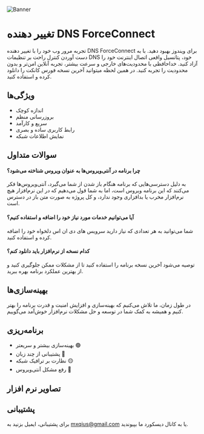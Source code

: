 
![Banner](https://github.com/Mxqius/ForceConnect/assets/80541964/d0eb5efe-b287-4eea-9cde-1f2bb469e736)

# تغییر دهنده DNS ForceConnect

تجربه مرور وب خود را با تغییر دهنده DNS ForceConnect برای ویندوز بهبود دهید. با به دست آوردن کنترل راحت بر تنظیمات DNS خود، پتانسیل واقعی اتصال اینترنت خود را آزاد کنید. خداحافظی با محدودیت‌های خارجی و سرعت بیشتر، تجربه آنلاین امن‌تر و بدون محدودیت را تجربه کنید. در همین لحظه میتوانید آخرین نسخه فورس کانکت را دانلود کرده و استفاده کنید.

## ویژگی‌ها

- اندازه کوچک
- بروزرسانی منظم
- سریع و کارآمد
- رابط کاربری ساده و بصری
- نمایش اطلاعات شبکه

## سوالات متداول

#### چرا برنامه در آنتی‌ویروس‌ها به عنوان ویروس شناخته می‌شود؟

به دلیل دسترسی‌هایی که برنامه هنگام باز شدن از شما می‌گیرد، آنتی‌ویروس‌ها فکر می‌کنند که این برنامه ویروس است، اما به شما قول می‌دهیم که در این نرم‌افزار هیچ نرم‌افزار مخرب یا بدافزاری وجود ندارد، و کل پروژه به صورت متن باز در دسترس است.

#### آیا می‌توانیم خدمات مورد نیاز خود را اضافه و استفاده کنیم؟

شما می‌توانید به هر تعدادی که نیاز دارید سرویس های دی ان اس دلخواه خود را اضافه کرده و استفاده کنید.

#### کدام نسخه از نرم‌افزار باید دانلود کنم؟

توصیه می‌شود آخرین نسخه برنامه را استفاده کنید تا از مشکلات ممکن جلوگیری کنید و از بهترین عملکرد برنامه بهره ببرید.

## بهینه‌سازی‌ها

در طول زمان، ما تلاش می‌کنیم که بهینه‌سازی و افزایش امنیت و قدرت برنامه را بهتر کنیم و همیشه به کمک شما در توسعه و حل مشکلات نرم‌افزار خوش‌آمد می‌گوییم.

## برنامه‌ریزی

- بهینه‌سازی بیشتر و سریعتر 🟢
- پشتیبانی از چند زبان 🔴
- نظارت بر ترافیک شبکه 🟡
- رفع مشکل آنتی‌ویروس 🔴

## تصاویر نرم افزار

## پشتیبانی

برای پشتیبانی، ایمیل بزنید به mxqius@gmail.com یا به کانال دیسکورد ما بپیوندید.
